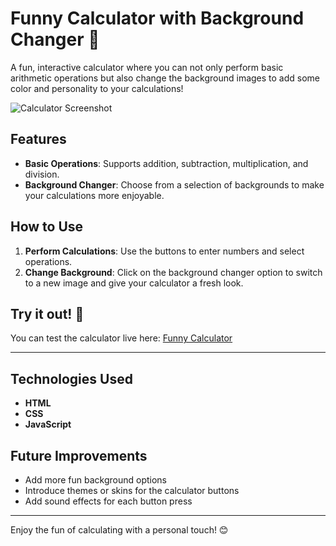 # Funny Calculator with Background Changer 🎉

A fun, interactive calculator where you can not only perform basic arithmetic operations but also change the background images to add some color and personality to your calculations! 

![Calculator Screenshot](C:\Users\user\OneDrive\Pictures\Screenshots\Screenshot_2024-11-07_024656.png)

## Features
- **Basic Operations**: Supports addition, subtraction, multiplication, and division.
- **Background Changer**: Choose from a selection of backgrounds to make your calculations more enjoyable.

## How to Use
1. **Perform Calculations**: Use the buttons to enter numbers and select operations.
2. **Change Background**: Click on the background changer option to switch to a new image and give your calculator a fresh look.

## Try it out! 🚀

You can test the calculator live here: [Funny Calculator](https://github.com/sharath-66b6/VibeCalc/index.html)

---


## Technologies Used
- **HTML**
- **CSS**
- **JavaScript**

## Future Improvements
- Add more fun background options
- Introduce themes or skins for the calculator buttons
- Add sound effects for each button press

---

Enjoy the fun of calculating with a personal touch! 😊
